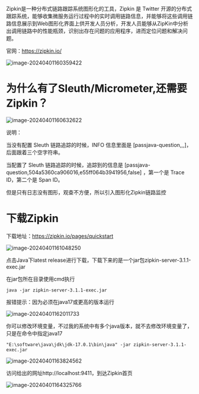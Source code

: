 



Zipkin是一种分布式链路跟踪系统图形化的工具，Zipkin 是 Twitter 开源的分布式跟踪系统，能够收集微服务运行过程中的实时调用链路信息，并能够将这些调用链路信息展示到Web图形化界面上供开发人员分析，开发人员能够从ZipKin中分析出调用链路中的性能瓶颈，识别出存在问题的应用程序，进而定位问题和解决问题。

官网：https://zipkin.io/

![image-20240401160359422](https://gitee.com/dongguo4812_admin/image/raw/master/image/202404011741059.png)



# 为什么有了Sleuth/Micrometer,还需要Zipkin？

![image-20240401160632622](https://gitee.com/dongguo4812_admin/image/raw/master/image/202404011741372.png)

说明：

当没有配置 Sleuth 链路追踪的时候，INFO 信息里面是 [passjava-question,,,]，后面跟着三个空字符串。

当配置了 Sleuth 链路追踪的时候，追踪到的信息是 [passjava-question,504a5360ca906016,e55ff064b3941956,false] ，第一个是 Trace ID，第二个是 Span ID。

但是只有日志没有图形，观查不方便，所以引入图形化Zipkin链路监控

# 下载Zipkin

下载地址：https://zipkin.io/pages/quickstart

![image-20240401161048250](https://gitee.com/dongguo4812_admin/image/raw/master/image/202404011741382.png)

点击Java下latest release进行下载，下载下来的是一个jar包zipkin-server-3.1.1-exec.jar

在jar包所在目录使用cmd执行

```shell
java -jar zipkin-server-3.1.1-exec.jar
```

报错提示：因为必须在java17或更高的版本运行

![image-20240401162011733](https://gitee.com/dongguo4812_admin/image/raw/master/image/202404011741557.png)

你可以修改环境变量，不过我的系统中有多个java版本，就不去修改环境变量了，只是在命令中指定java17

```shell
"E:\software\java\jdk\jdk-17.0.1\bin\java" -jar zipkin-server-3.1.1-exec.jar
```



![image-20240401163824562](https://gitee.com/dongguo4812_admin/image/raw/master/image/202404011741921.png)

访问给出的网址http://localhost:9411，到达Zipkin首页

![image-20240401164325766](https://gitee.com/dongguo4812_admin/image/raw/master/image/202404011741309.png)